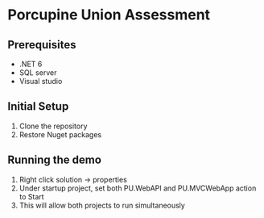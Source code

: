 # Porcupine Union Assessment

## Prerequisites
- .NET 6
- SQL server
- Visual studio

## Initial Setup
1. Clone the repository
2. Restore Nuget packages

## Running the demo
1. Right click solution -> properties
1. Under startup project, set both PU.WebAPI and PU.MVCWebApp action to Start
1. This will allow both projects to run simultaneously

